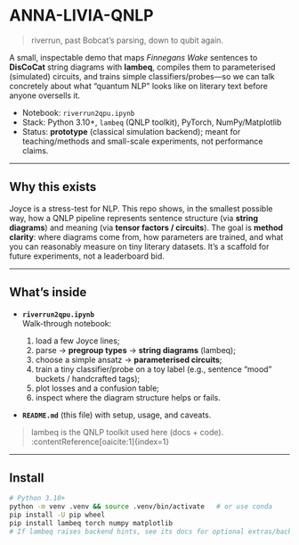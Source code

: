 # ANNA-LIVIA-QNLP
> riverrun, past Bobcat’s parsing, down to qubit again.

A small, inspectable demo that maps *Finnegans Wake* sentences to **DisCoCat** string diagrams with **lambeq**, compiles them to parameterised (simulated) circuits, and trains simple classifiers/probes—so we can talk concretely about what “quantum NLP” looks like on literary text before anyone oversells it.

- Notebook: `riverrun2qpu.ipynb`
- Stack: Python 3.10+, `lambeq` (QNLP toolkit), PyTorch, NumPy/Matplotlib  
- Status: **prototype** (classical simulation backend); meant for teaching/methods and small-scale experiments, not performance claims.

---

## Why this exists

Joyce is a stress-test for NLP. This repo shows, in the smallest possible way, how a QNLP pipeline represents sentence structure (via **string diagrams**) and meaning (via **tensor factors / circuits**). The goal is **method clarity**: where diagrams come from, how parameters are trained, and what you can reasonably measure on tiny literary datasets. It’s a scaffold for future experiments, not a leaderboard bid.

---

## What’s inside

- **`riverrun2qpu.ipynb`**  
  Walk-through notebook:
  1) load a few Joyce lines;  
  2) parse → **pregroup types** → **string diagrams** (lambeq);  
  3) choose a simple ansatz → **parameterised circuits**;  
  4) train a tiny classifier/probe on a toy label (e.g., sentence “mood” buckets / handcrafted tags);  
  5) plot losses and a confusion table;  
  6) inspect where the diagram structure helps or fails.

- **`README.md`** (this file) with setup, usage, and caveats.

> lambeq is the QNLP toolkit used here (docs + code). :contentReference[oaicite:1]{index=1}

---

## Install

```bash
# Python 3.10+
python -m venv .venv && source .venv/bin/activate   # or use conda
pip install -U pip wheel
pip install lambeq torch numpy matplotlib
# If lambeq raises backend hints, see its docs for optional extras/backends.

